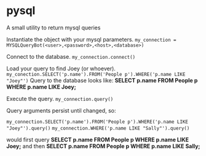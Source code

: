 # pysql
A small utility to return mysql queries

Instantiate the object with your mysql parameters.
  `my_connection = MYSQLQueryBot(<user>,<password>,<host>,<database>)`

Connect to the database.
  `my_connection.connect()`

Load your query to find Joey (or whoever).
  `my_conection.SELECT('p.name').FROM('People p').WHERE('p.name LIKE "Joey"')`
Query to the database looks like: **SELECT p.name FROM People p WHERE p.name LIKE Joey;**

Execute the query.
  `my_connection.query()`

Query arguments persist until changed, so:

  `my_connection.SELECT('p.name').FROM('People p').WHERE('p.name LIKE "Joey"').query()`
  `my_connection.WHERE('p.name LIKE "Sally"').query()`

  would first query 
  **SELECT p.name FROM People p WHERE p.name LIKE Joey;**
  and then 
  **SELECT p.name FROM People p WHERE p.name LIKE Sally;**

  

